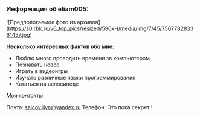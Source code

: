 ### Информация об eliam005:<br>

!⁠[Предпологаемое фото из архивов]​(https://s0.rbk.ru/v6_top_pics/resized/590xH/media/img/7/45/756778283361457.jpg)

**Несколько интересных фактов обо мне:**<br>

- Люблю много проводить времени за компьютером
- Познавать новое
- Играть в видеоигры
- Изучать различные языки программирования
- Кататься на велосипеде

*Мои контакты*<br>

Почта: salcov.ilya@yandex.ru
Телефон: Это пока секрет !
